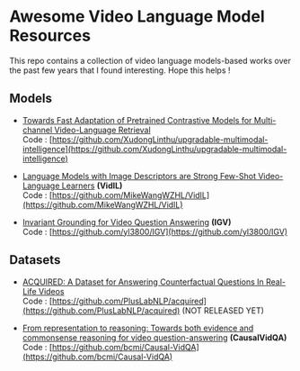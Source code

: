 # Awesome Video Language Model Resources

This repo contains a collection of video language models-based works over the past few years that I found interesting. Hope this helps !

## Models

- [Towards Fast Adaptation of Pretrained Contrastive Models for Multi-channel Video-Language Retrieval](https://arxiv.org/abs/2206.02082) \
Code : [https://github.com/XudongLinthu/upgradable-multimodal-intelligence](https://github.com/XudongLinthu/upgradable-multimodal-intelligence)

- [Language Models with Image Descriptors are Strong Few-Shot Video-Language Learners](https://arxiv.org/pdf/2205.10747.pdf) **(VidIL)** \
Code : [https://github.com/MikeWangWZHL/VidIL](https://github.com/MikeWangWZHL/VidIL)

- [Invariant Grounding for Video Question Answering](https://openaccess.thecvf.com/content/CVPR2022/papers/Li_Invariant_Grounding_for_Video_Question_Answering_CVPR_2022_paper.pdf)  **(IGV)** \
Code : [https://github.com/yl3800/IGV](https://github.com/yl3800/IGV)


## Datasets

- [ACQUIRED: A Dataset for Answering Counterfactual Questions In Real-Life Videos](https://arxiv.org/abs/2311.01620) \
Code : [https://github.com/PlusLabNLP/acquired](https://github.com/PlusLabNLP/acquired) (NOT RELEASED YET)

- [From representation to reasoning: Towards both evidence and commonsense reasoning for video question-answering](https://arxiv.org/pdf/2205.14895.pdf) **(CausalVidQA)** \
Code : [https://github.com/bcmi/Causal-VidQA](https://github.com/bcmi/Causal-VidQA)

